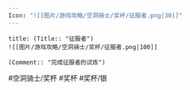 ```yaml
---
Icon: "![[图片/游戏攻略/空洞骑士/奖杯/征服者.png|30]]"
---
```

```ad-common-silver-trophy
title: (Title:: "征服者")
![[图片/游戏攻略/空洞骑士/奖杯/征服者.png|100]]

(Comment:: "完成征服者的试炼")
```

#空洞骑士/奖杯 #奖杯 #奖杯/银
